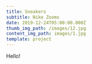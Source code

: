```yaml
---
title: Sneakers
subtitle: Nike Zooms
date: 2019-12-24T05:00:00.000Z
thumb_img_path: /images/12.jpg
content_img_path: images/1.jpg
template: project
---
```

Hello!

